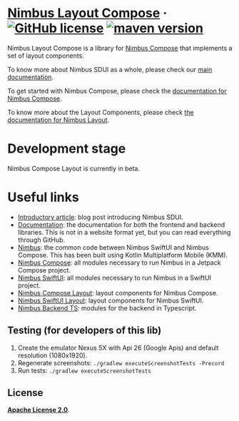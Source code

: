 # [**Nimbus Layout Compose**](https://github.com/ZupIT/nimbus-docs/) &middot; [![GitHub license](https://img.shields.io/badge/license-Apache%202.0-blue)](https://github.com/ZupIT/nimbus-layout-compose/blob/main/LICENSE.txt) [![maven version](https://img.shields.io/maven-central/v/br.com.zup.nimbus/nimbus-layout-compose)](https://search.maven.org/artifact/br.com.zup.nimbus/nimbus-layout-compose)

Nimbus Layout Compose is a library for [Nimbus Compose](https://github.com/ZupIT/nimbus-compose) that implements a set of layout components.

To know more about Nimbus SDUI as a whole, please check our [main documentation](https://github.com/ZupIT/nimbus-docs/blob/main/readme.md).

To get started with Nimbus Compose, please check the [documentation for Nimbus Compose](https://github.com/ZupIT/nimbus-docs/blob/main/compose/index.md).

To know more about the Layout Components, please check [the documentation for Nimbus Layout](https://github.com/ZupIT/nimbus-docs/blob/main/layout/index.md).

# Development stage
Nimbus Compose Layout is currently in beta.

# Useful links
- [Introductory article](https://medium.com/p/9a0d95686fd9/): blog post introducing Nimbus SDUI.
- [Documentation](https://github.com/ZupIT/nimbus-docs): the documentation for both the frontend and backend libraries. This is not in a website format yet, but you can read everything through GitHub.
- [Nimbus](https://github.com/ZupIT/nimbus): the common code between Nimbus SwiftUI and Nimbus Compose. This has been built using Kotlin Multiplatform Mobile (KMM).
- [Nimbus Compose](https://github.com/ZupIT/nimbus-compose): all modules necessary to run Nimbus in a Jetpack Compose project.
- [Nimbus SwiftUI](https://github.com/ZupIT/nimbus-swiftui): all modules necessary to run Nimbus in a SwiftUI project.
- [Nimbus Compose Layout](https://github.com/ZupIT/nimbus-layout-compose): layout components for Nimbus Compose.
- [Nimbus SwiftUI Layout](https://github.com/ZupIT/nimbus-layout-swiftui): layout components for Nimbus SwiftUI.
- [Nimbus Backend TS](https://github.com/ZupIT/nimbus-backend-ts): modules for the backend in Typescript.

## Testing (for developers of this lib)
1. Create the emulator Nexus 5X with Api 26 (Google Apis) and default resolution (1080x1920).
2. Regenerate screenshots: ```./gradlew executeScreenshotTests -Precord ```
3. Run tests: ```./gradlew executeScreenshotTests ```

## **License**
[**Apache License 2.0**](https://github.com/ZupIT/nimbus-compose/blob/main/LICENSE.txt).
